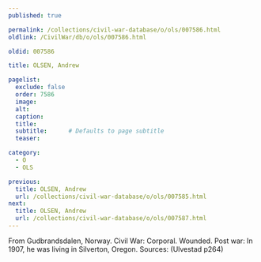 ```yaml
---
published: true

permalink: /collections/civil-war-database/o/ols/007586.html
oldlink: /CivilWar/db/o/ols/007586.html

oldid: 007586

title: OLSEN, Andrew

pagelist:
  exclude: false
  order: 7586
  image: 
  alt:
  caption:
  title:
  subtitle:      # Defaults to page subtitle
  teaser:

category: 
  - O 
  - OLS

previous:
  title: OLSEN, Andrew
  url: /collections/civil-war-database/o/ols/007585.html  
next:
  title: OLSEN, Andrew
  url: /collections/civil-war-database/o/ols/007587.html   
---
```

From Gudbrandsdalen, Norway. Civil War: Corporal. Wounded. Post war: In 1907, he was living in Silverton, Oregon. Sources: (Ulvestad p264)